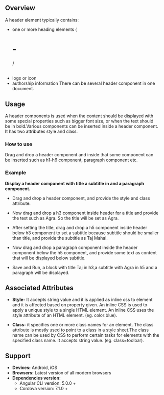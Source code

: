 
## Overview 
A header element typically contains:
- one or more heading elements (<h1> - <h6>)
- logo or icon
- authorship information
There can be several header component in one document.



## Usage 
A header components is used when the content should be displayed with some special properties such as bigger font size, or when the text should be in bold.Various components can be inserted inside a header component. It has two attributes style and class.


### How to use
Drag and drop a header component and inside that some component can be inserted such as h1-h6 component, paragraph component etc. 

### Example
**Display a header component with title  a subtitle in and a paragraph component.** 
- Drag and drop a header component, and provide the style and class attribute.
- Now drag and drop a h3 component inside header for a title and provide the text such as Agra. So the title will be set as Agra.
- After setting the title, drag and drop a h5 component inside header below h3 component to set a subtitle because subtitle should be smaller than title, and provide the subtitle as Taj Mahal.

- Now drag and drop a paragraph component inside the header component below the h5 component, and provide some text as content that will be displayed below subtitle.
- Save and Run, a block with title Taj in h3,a subtitle with Agra in h5 and a paragraph will be displayed.
  


## Associated Attributes 
- **Style-** It accepts string value and it is applied as inline css to element and it is affected based on property given. An inline CSS is used to apply a unique style to a single HTML element. An inline CSS uses the style attribute of an HTML element.
(eg. color:blue).

- **Class-** it specifies one or more class names for an element. The class attribute is mostly used to point to a class in a style sheet.The class name can be used by CSS to perform certain tasks for elements with the specified class name. It accepts string value. (eg. class=toolbar).


## Support
- **Devices:** Android, iOS
- **Browsers:**  Latest version of all modern browsers
- **Dependencies version:** 
    - Angular CLI version: 5.0.0 + 
    - Cordova version: 7.1.0 + 








